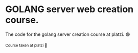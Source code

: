 # GOLANG server web creation course.
The code for the golang server creation course at platzi. 🟢

<small> Course taken at platzi 🚀 </small>
